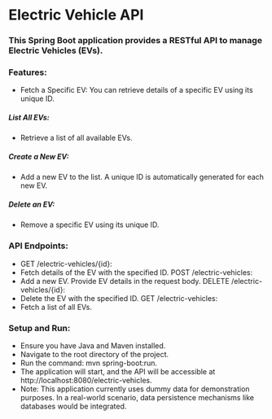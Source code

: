 # Electric Vehicle API
### This Spring Boot application provides a RESTful API to manage Electric Vehicles (EVs).

### Features:
* Fetch a Specific EV: You can retrieve details of a specific EV using its unique ID. 
##### List All EVs: 
* Retrieve a list of all available EVs.
##### Create a New EV:
* Add a new EV to the list. A unique ID is automatically generated for each new EV. 
##### Delete an EV: 
* Remove a specific EV using its unique ID.

### API Endpoints:
* GET /electric-vehicles/{id}: 
* Fetch details of the EV with the specified ID.
POST /electric-vehicles: 
* Add a new EV. Provide EV details in the request body.
DELETE /electric-vehicles/{id}: 
* Delete the EV with the specified ID.
GET /electric-vehicles: 
* Fetch a list of all EVs.


### Setup and Run:
* Ensure you have Java and Maven installed. 
* Navigate to the root directory of the project. 
* Run the command: mvn spring-boot:run. 
* The application will start, and the API will be accessible at http://localhost:8080/electric-vehicles. 
* Note:
This application currently uses dummy data for demonstration purposes. In a real-world scenario, data persistence mechanisms like databases would be integrated.

